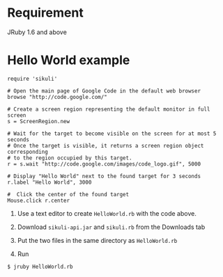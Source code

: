 # Requirement #
JRuby 1.6 and above

# Hello World example #
```
require 'sikuli'

# Open the main page of Google Code in the default web browser
browse "http://code.google.com/"

# Create a screen region representing the default monitor in full screen
s = ScreenRegion.new

# Wait for the target to become visible on the screen for at most 5 seconds
# Once the target is visible, it returns a screen region object corresponding
# to the region occupied by this target.
r = s.wait "http://code.google.com/images/code_logo.gif", 5000

# Display "Hello World" next to the found target for 3 seconds 
r.label "Hello World", 3000

#  Click the center of the found target
Mouse.click r.center
```

1. Use a text editor to create `HelloWorld.rb` with the code above.

2. Download `sikuli-api.jar` and `sikuli.rb` from the Downloads tab

3. Put the two files in the same directory as `HelloWorld.rb`

4. Run
```
$ jruby HelloWorld.rb
```